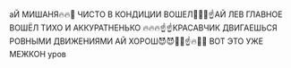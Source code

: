 аЙ МИШАНЯ🔥🔥💪 ЧИСТО В КОНДИЦИИ ВОШЕЛ🦁🦁🦁☝️АЙ ЛЕВ ГЛАВНОЕ ВОШЁЛ ТИХО И АККУРАТНЕНЬКО 🔥🔥🔥☝️☝️КРАСАВЧИК ДВИГАЕШЬСЯ РОВНЫМИ ДВИЖЕНИЯМИ АЙ ХОРОШ😈😈💪💪☝️🔥🦁🦁 ВОТ ЭТО УЖЕ МЕЖКОН уров
